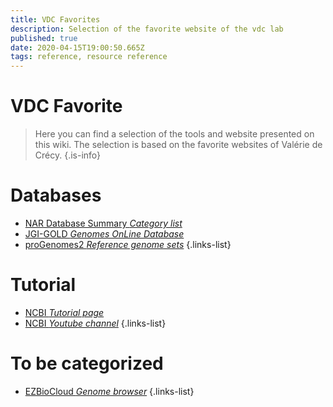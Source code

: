 ```yaml
---
title: VDC Favorites
description: Selection of the favorite website of the vdc lab
published: true
date: 2020-04-15T19:00:50.665Z
tags: reference, resource reference
---
```


# VDC Favorite

> Here you can find a selection of the tools and website presented on this wiki. The selection is based on the favorite websites of Valérie de Crécy.
{.is-info}

# Databases

- [NAR Database Summary *Category list*](https://vdclab-wiki.herokuapp.com/home/NAR-cat-list/)
- [JGI-GOLD *Genomes OnLine Database*](https://vdclab-wiki.herokuapp.com/JGI-GOLD/)
- [proGenomes2 *Reference genome sets*](https://vdclab-wiki.herokuapp.com/proGenomes2/)
{.links-list}

# Tutorial

- [NCBI *Tutorial page*](https://vdclab-wiki.herokuapp.com/NCBI-tutorials/)
- [NCBI *Youtube channel*](https://vdclab-wiki.herokuapp.com/NCBI-tutorials-youtube/)
{.links-list}

# To be categorized

- [EZBioCloud *Genome browser*](https://vdclab-wiki.herokuapp.com/EZBioCloud/)
{.links-list}